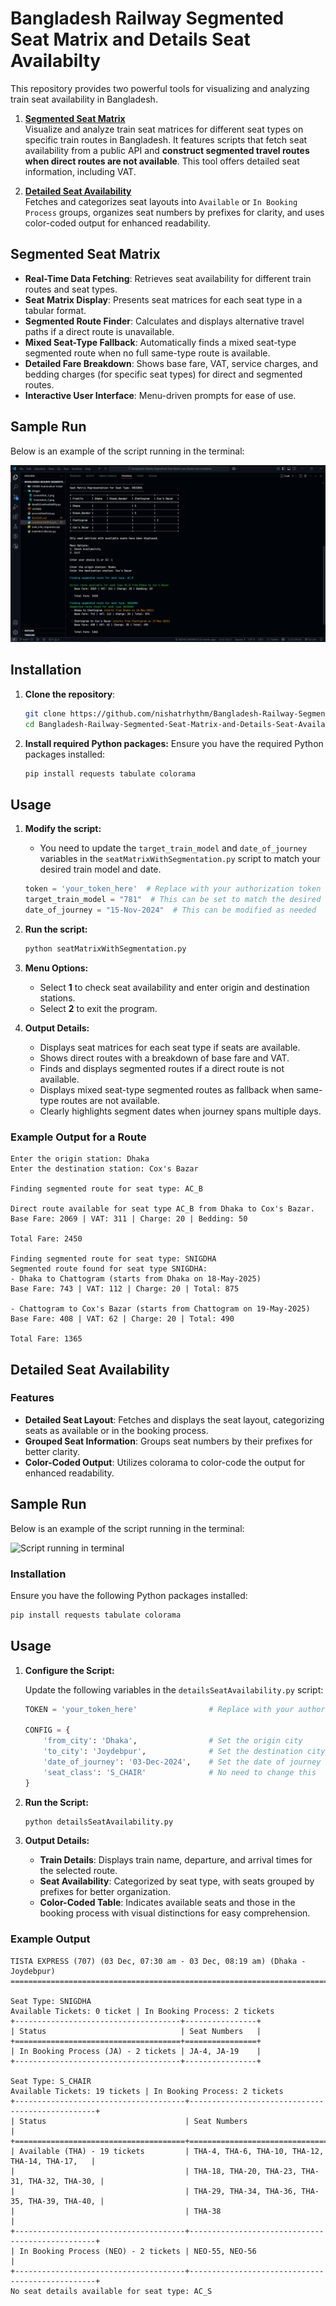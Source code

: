 # Bangladesh Railway Segmented Seat Matrix and Details Seat Availabilty

This repository provides two powerful tools for visualizing and analyzing train seat availability in Bangladesh.

1. **[Segmented Seat Matrix](#segmented-seat-matrix)**  
    Visualize and analyze train seat matrices for different seat types on specific train routes in Bangladesh. It features scripts that fetch seat availability from a public API and **construct segmented travel routes when direct routes are not available**. This tool offers detailed seat information, including VAT.

2. **[Detailed Seat Availability](#detailed-seat-availability)**  
   Fetches and categorizes seat layouts into `Available` or `In Booking Process` groups, organizes seat numbers by prefixes for clarity, and uses color-coded output for enhanced readability.

## Segmented Seat Matrix

- **Real-Time Data Fetching**: Retrieves seat availability for different train routes and seat types.
- **Seat Matrix Display**: Presents seat matrices for each seat type in a tabular format.
- **Segmented Route Finder**: Calculates and displays alternative travel paths if a direct route is unavailable.
- **Mixed Seat-Type Fallback**: Automatically finds a mixed seat-type segmented route when no full same-type route is available.
- **Detailed Fare Breakdown**: Shows base fare, VAT, service charges, and bedding charges (for specific seat types) for direct and segmented routes.
- **Interactive User Interface**: Menu-driven prompts for ease of use.

## Sample Run

Below is an example of the script running in the terminal:

![Script running in terminal](https://github.com/nishatrhythm/Bangladesh-Railway-Segmented-Seat-Matrix-and-Details-Seat-Availabilty/blob/main/images/Screenshot_1.png)

## Installation

1. **Clone the repository**:
   ```bash
   git clone https://github.com/nishatrhythm/Bangladesh-Railway-Segmented-Seat-Matrix-and-Details-Seat-Availabilty.git
   cd Bangladesh-Railway-Segmented-Seat-Matrix-and-Details-Seat-Availabilty
   ```
2. **Install required Python packages:** Ensure you have the required Python packages installed:
   ```bash
   pip install requests tabulate colorama
   ```

## Usage

1. **Modify the script:**
   - You need to update the `target_train_model` and `date_of_journey` variables in the `seatMatrixWithSegmentation.py` script to match your desired train model and date.

   ```python
   token = 'your_token_here'  # Replace with your authorization token
   target_train_model = "781"  # This can be set to match the desired train model
   date_of_journey = "15-Nov-2024"  # This can be modified as needed
   ```

2. **Run the script:**
   ```bash
   python seatMatrixWithSegmentation.py
   ```
3. **Menu Options:**
   - Select **1** to check seat availability and enter origin and destination stations.
   - Select **2** to exit the program.
4. **Output Details:**
   - Displays seat matrices for each seat type if seats are available.
   - Shows direct routes with a breakdown of base fare and VAT.
   - Finds and displays segmented routes if a direct route is not available.
   - Displays mixed seat-type segmented routes as fallback when same-type routes are not available.
   - Clearly highlights segment dates when journey spans multiple days.
  
### Example Output for a Route
   ```
Enter the origin station: Dhaka
Enter the destination station: Cox's Bazar

Finding segmented route for seat type: AC_B

Direct route available for seat type AC_B from Dhaka to Cox's Bazar.
   Base Fare: 2069 | VAT: 311 | Charge: 20 | Bedding: 50

   Total Fare: 2450

Finding segmented route for seat type: SNIGDHA
Segmented route found for seat type SNIGDHA:
 - Dhaka to Chattogram (starts from Dhaka on 18-May-2025)
   Base Fare: 743 | VAT: 112 | Charge: 20 | Total: 875

 - Chattogram to Cox's Bazar (starts from Chattogram on 19-May-2025)
   Base Fare: 408 | VAT: 62 | Charge: 20 | Total: 490

   Total Fare: 1365
   ```

## Detailed Seat Availability

### Features

- **Detailed Seat Layout**: Fetches and displays the seat layout, categorizing seats as available or in the booking process.
- **Grouped Seat Information**: Groups seat numbers by their prefixes for better clarity.
- **Color-Coded Output**: Utilizes colorama to color-code the output for enhanced readability.

## Sample Run

Below is an example of the script running in the terminal:

![Script running in terminal](https://github.com/nishatrhythm/Bangladesh-Railway-Segmented-Seat-Matrix-and-Details-Seat-Availabilty/blob/main/images/Screenshot_2.png)

### Installation

Ensure you have the following Python packages installed:

```bash
pip install requests tabulate colorama
```

## Usage

1. **Configure the Script:**

   Update the following variables in the `detailsSeatAvailability.py` script:
    
   ```python
   TOKEN = 'your_token_here'                # Replace with your authorization token
   
   CONFIG = {
       'from_city': 'Dhaka',                # Set the origin city
       'to_city': 'Joydebpur',              # Set the destination city
       'date_of_journey': '03-Dec-2024',    # Set the date of journey
       'seat_class': 'S_CHAIR'              # No need to change this
   }
   ```

2. **Run the Script:**
   ```bash
   python detailsSeatAvailability.py
   ```

3. **Output Details:**
   - **Train Details**: Displays train name, departure, and arrival times for the selected route.
   - **Seat Availability**: Categorized by seat type, with seats grouped by prefixes for better organization.
   - **Color-Coded Table**: Indicates available seats and those in the booking process with visual distinctions for easy comprehension.

### Example Output
   ```
   TISTA EXPRESS (707) (03 Dec, 07:30 am - 03 Dec, 08:19 am) (Dhaka - Joydebpur)
   ================================================================================
    
   Seat Type: SNIGDHA
   Available Tickets: 0 ticket | In Booking Process: 2 tickets
   +-------------------------------------+----------------+
   | Status                              | Seat Numbers   |
   +=====================================+================+
   | In Booking Process (JA) - 2 tickets | JA-4, JA-19    |
   +-------------------------------------+----------------+
    
   Seat Type: S_CHAIR
   Available Tickets: 19 tickets | In Booking Process: 2 tickets
   +--------------------------------------+-------------------------------------------------+
   | Status                               | Seat Numbers                                    |
   +======================================+=================================================+
   | Available (THA) - 19 tickets         | THA-4, THA-6, THA-10, THA-12, THA-14, THA-17,   |
   |                                      | THA-18, THA-20, THA-23, THA-31, THA-32, THA-30, |
   |                                      | THA-29, THA-34, THA-36, THA-35, THA-39, THA-40, |
   |                                      | THA-38                                          |
   +--------------------------------------+-------------------------------------------------+
   | In Booking Process (NEO) - 2 tickets | NEO-55, NEO-56                                  |
   +--------------------------------------+-------------------------------------------------+
   No seat details available for seat type: AC_S
   ```
